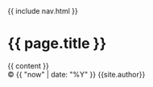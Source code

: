 <!doctype html>
<html lang="en">
  <head>
    <meta charset="utf-8">
    <title>{{ page.title }}</title>
    <link rel="stylesheet" href="/css/style.css">
  </head>
  <body>
    {{ include nav.html }}
    <h1>{{ page.title }}</h1>
    <div class="page-content">
      {{ content }}
    </div>
    <footer>
      &copy; {{ "now" | date: "%Y" }} {{site.author}}
    </footer>
  </body>
</html>